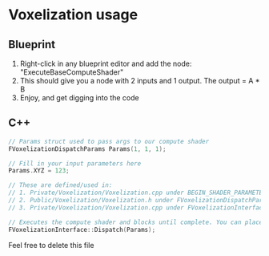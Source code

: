 # Voxelization usage

## Blueprint

1. Right-click in any blueprint editor and add the node: "ExecuteBaseComputeShader"
2. This should give you a node with 2 inputs and 1 output. The output = A * B
3. Enjoy, and get digging into the code

## C++

```cpp
// Params struct used to pass args to our compute shader
FVoxelizationDispatchParams Params(1, 1, 1);

// Fill in your input parameters here
Params.XYZ = 123;

// These are defined/used in:
// 1. Private/Voxelization/Voxelization.cpp under BEGIN_SHADER_PARAMETER_STRUCT
// 2. Public/Voxelization/Voxelization.h under FVoxelizationDispatchParams
// 3. Private/Voxelization/Voxelization.cpp under FVoxelizationInterface::DispatchRenderThread

// Executes the compute shader and blocks until complete. You can place outputs in the params struct
FVoxelizationInterface::Dispatch(Params);
```

Feel free to delete this file
